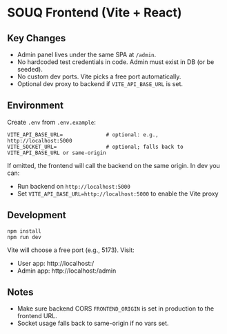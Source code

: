# SOUQ Frontend (Vite + React)

## Key Changes
- Admin panel lives under the same SPA at `/admin`.
- No hardcoded test credentials in code. Admin must exist in DB (or be seeded).
- No custom dev ports. Vite picks a free port automatically.
- Optional dev proxy to backend if `VITE_API_BASE_URL` is set.

## Environment
Create `.env` from `.env.example`:

```
VITE_API_BASE_URL=              # optional: e.g., http://localhost:5000
VITE_SOCKET_URL=                # optional; falls back to VITE_API_BASE_URL or same-origin
```

If omitted, the frontend will call the backend on the same origin. In dev you can:
- Run backend on `http://localhost:5000`
- Set `VITE_API_BASE_URL=http://localhost:5000` to enable the Vite proxy

## Development
```
npm install
npm run dev
```
Vite will choose a free port (e.g., 5173). Visit:
- User app: http://localhost:<vite-port>/
- Admin app: http://localhost:<vite-port>/admin

## Notes
- Make sure backend CORS `FRONTEND_ORIGIN` is set in production to the frontend URL.
- Socket usage falls back to same-origin if no vars set.
